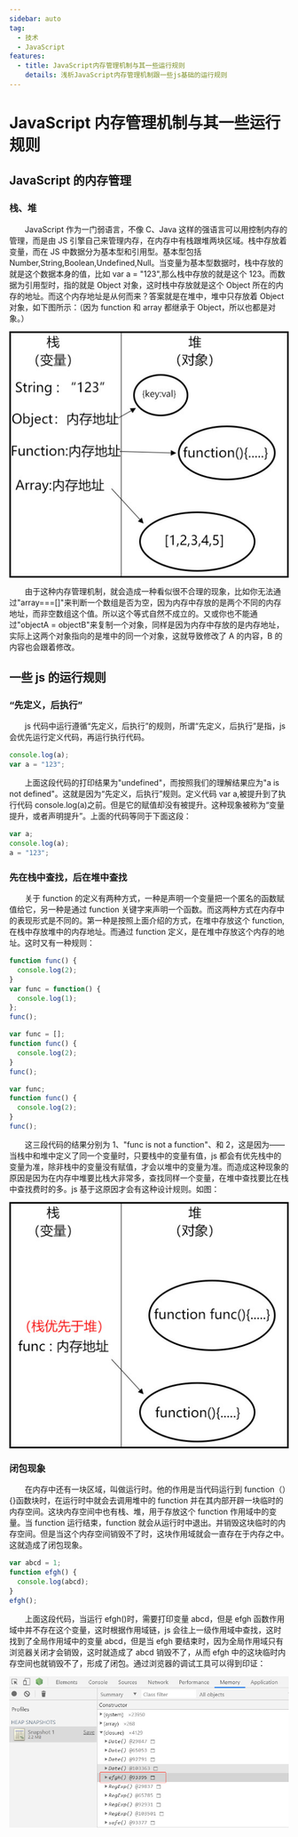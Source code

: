```yaml
---
sidebar: auto
tag:
  - 技术
  - JavaScript
features:
  - title: JavaScript内存管理机制与其一些运行规则
    details: 浅析JavaScript内存管理机制跟一些js基础的运行规则
---
```


# JavaScript 内存管理机制与其一些运行规则

## JavaScript 的内存管理

### 栈、堆

&emsp;&emsp;JavaScript 作为一门弱语言，不像 C、Java 这样的强语言可以用控制内存的管理，而是由 JS 引擎自己来管理内存，在内存中有栈跟堆两块区域。栈中存放着变量，而在 JS 中数据分为基本型和引用型。基本型包括 Number,String,Boolean,Undefined,Null。当变量为基本型数据时，栈中存放的就是这个数据本身的值，比如 var a = "123",那么栈中存放的就是这个 123。而数据为引用型时，指的就是 Object 对象，这时栈中存放就是这个 Object 所在的内存的地址。而这个内存地址是从何而来？答案就是在堆中，堆中只存放着 Object 对象，如下图所示：（因为 function 和 array 都继承于 Object，所以也都是对象。）

<img style="display:table;margin:auto" src="../.vuepress/images/memory.jpg" />

&emsp;&emsp;由于这种内存管理机制，就会造成一种看似很不合理的现象，比如你无法通过"array===[]"来判断一个数组是否为空，因为内存中存放的是两个不同的内存地址，而非空数组这个值。所以这个等式自然不成立的。又或你也不能通过"objectA = objectB"来复制一个对象，同样是因为内存中存放的是内存地址，实际上这两个对象指向的是堆中的同一个对象，这就导致修改了 A 的内容，B 的内容也会跟着修改。

## 一些 js 的运行规则

### “先定义，后执行”

&emsp;&emsp;js 代码中运行遵循“先定义，后执行”的规则，所谓“先定义，后执行”是指，js 会优先运行定义代码，再运行执行代码。

```javascript
console.log(a);
var a = "123";
```

&emsp;&emsp;上面这段代码的打印结果为"undefined"，而按照我们的理解结果应为"a is not defined"。这就是因为“先定义，后执行”规则。定义代码 var a,被提升到了执行代码 console.log(a)之前。但是它的赋值却没有被提升。这种现象被称为“变量提升，或者声明提升”。上面的代码等同于下面这段：

```javascript
var a;
console.log(a);
a = "123";
```

### 先在栈中查找，后在堆中查找

&emsp;&emsp;关于 function 的定义有两种方式，一种是声明一个变量把一个匿名的函数赋值给它，另一种是通过 function 关键字来声明一个函数。而这两种方式在内存中的表现形式是不同的。第一种是按照上面介绍的方式，在堆中存放这个 function,在栈中存放堆中的内存地址。而通过 function 定义，是在堆中存放这个内存的地址。这时又有一种规则：

```javascript
function func() {
  console.log(2);
}
var func = function() {
  console.log(1);
};
func();
```

```javascript
var func = [];
function func() {
  console.log(2);
}
func();
```

```javascript
var func;
function func() {
  console.log(2);
}
func();
```

&emsp;&emsp;这三段代码的结果分别为 1、"func is not a function"、和 2，这是因为——当栈中和堆中定义了同一个变量时，只要栈中的变量有值，js 都会有优先栈中的变量为准，除非栈中的变量没有赋值，才会以堆中的变量为准。而造成这种现象的原因是因为在内存中堆要比栈大非常多，查找同样一个变量，在堆中查找要比在栈中查找费时的多。js 基于这原因才会有这种设计规则。如图：

<img style="display:table;margin:auto" src="../.vuepress/images/memory2.jpg" />

### 闭包现象

&emsp;&emsp;在内存中还有一块区域，叫做运行时。他的作用是当代码运行到 function（）{}函数块时，在运行时中就会去调用堆中的 function 并在其内部开辟一块临时的内存空间。这块内存空间中也有栈、堆，用于存放这个 function 作用域中的变量。当 function 运行结束，function 就会从运行时中退出。并销毁这块临时的内存空间。但是当这个内存空间销毁不了时，这块作用域就会一直存在于内存之中。这就造成了闭包现象。

```js
var abcd = 1;
function efgh() {
  console.log(abcd);
}
efgh();
```

&emsp;&emsp;上面这段代码，当运行 efgh()时，需要打印变量 abcd，但是 efgh 函数作用域中并不存在这个变量，这时根据作用域链，js 会往上一级作用域中查找，这时找到了全局作用域中的变量 abcd，但是当 efgh 要结束时，因为全局作用域只有浏览器关闭才会销毁，这时就造成了 abcd 销毁不了，从而 efgh 中的这块临时内存空间也就销毁不了，形成了闭包。通过浏览器的调试工具可以得到印证：

<img style="display:table;margin:auto" src="../.vuepress/images/closure.jpg" />
